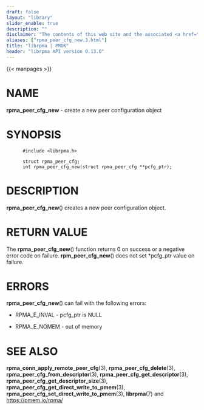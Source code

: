```yaml
---
draft: false
layout: "library"
slider_enable: true
description: ""
disclaimer: "The contents of this web site and the associated <a href=\"https://github.com/pmem\">GitHub repositories</a> are BSD-licensed open source."
aliases: ["rpma_peer_cfg_new.3.html"]
title: "librpma | PMDK"
header: "librpma API version 0.13.0"
---
```

{{< manpages >}}

[comment]: <> (SPDX-License-Identifier: BSD-3-Clause)
[comment]: <> (Copyright 2020-2022, Intel Corporation)

NAME
====

**rpma\_peer\_cfg\_new** - create a new peer configuration object

SYNOPSIS
========

          #include <librpma.h>

          struct rpma_peer_cfg;
          int rpma_peer_cfg_new(struct rpma_peer_cfg **pcfg_ptr);

DESCRIPTION
===========

**rpma\_peer\_cfg\_new**() creates a new peer configuration object.

RETURN VALUE
============

The **rpma\_peer\_cfg\_new**() function returns 0 on success or a
negative error code on failure. **rpm\_peer\_cfg\_new**() does not set
\*pcfg\_ptr value on failure.

ERRORS
======

**rpma\_peer\_cfg\_new**() can fail with the following errors:

-   RPMA\_E\_INVAL - pcfg\_ptr is NULL

-   RPMA\_E\_NOMEM - out of memory

SEE ALSO
========

**rpma\_conn\_apply\_remote\_peer\_cfg**(3),
**rpma\_peer\_cfg\_delete**(3),
**rpma\_peer\_cfg\_from\_descriptor**(3),
**rpma\_peer\_cfg\_get\_descriptor**(3),
**rpma\_peer\_cfg\_get\_descriptor\_size**(3),
**rpma\_peer\_cfg\_get\_direct\_write\_to\_pmem**(3),
**rpma\_peer\_cfg\_set\_direct\_write\_to\_pmem**(3), **librpma**(7) and
https://pmem.io/rpma/
